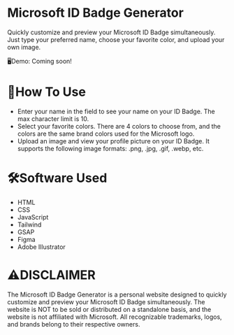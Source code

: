 # Microsoft ID Badge Generator
Quickly customize and preview your Microsoft ID Badge simultaneously. Just type your preferred name, choose your favorite color, and upload your own image.

🖥️Demo: Coming soon!

# 📄How To Use
* Enter your name in the field to see your name on your ID Badge. The max character limit is 10.
* Select your favorite colors. There are 4 colors to choose from, and the colors are the same brand colors used for the Microsoft logo.
* Upload an image and view your profile picture on your ID Badge. It supports the following image formats: .png, .jpg, .gif, .webp, etc.

# 🛠️Software Used
* HTML
* CSS
* JavaScript
* Tailwind
* GSAP
* Figma
* Adobe Illustrator

# ⚠️DISCLAIMER
The Microsoft ID Badge Generator is a personal website designed to quickly customize and preview your Microsoft ID Badge simultaneously. The website is NOT to be sold or distributed on a standalone basis, and the website is not affiliated with Microsoft. All recognizable trademarks, logos, and brands belong to their respective owners.
